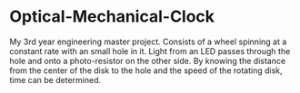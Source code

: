 # Optical-Mechanical-Clock
My 3rd year engineering master project. Consists of a wheel spinning at a constant rate with an small hole in it. Light from an LED passes through the hole and onto a photo-resistor on the other side. By knowing the distance from the center of the disk to the hole and the speed of the rotating disk, time can be determined.
